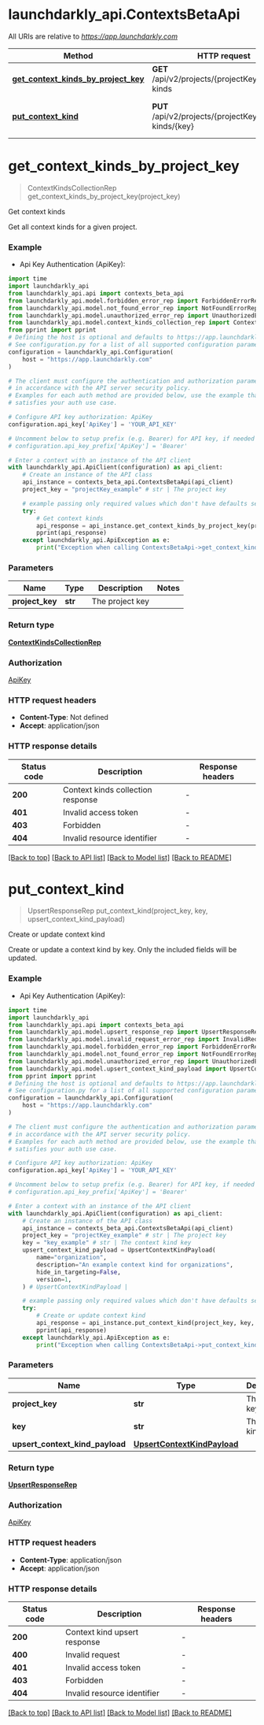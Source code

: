 # launchdarkly_api.ContextsBetaApi

All URIs are relative to *https://app.launchdarkly.com*

Method | HTTP request | Description
------------- | ------------- | -------------
[**get_context_kinds_by_project_key**](ContextsBetaApi.md#get_context_kinds_by_project_key) | **GET** /api/v2/projects/{projectKey}/context-kinds | Get context kinds
[**put_context_kind**](ContextsBetaApi.md#put_context_kind) | **PUT** /api/v2/projects/{projectKey}/context-kinds/{key} | Create or update context kind


# **get_context_kinds_by_project_key**
> ContextKindsCollectionRep get_context_kinds_by_project_key(project_key)

Get context kinds

Get all context kinds for a given project.

### Example

* Api Key Authentication (ApiKey):

```python
import time
import launchdarkly_api
from launchdarkly_api.api import contexts_beta_api
from launchdarkly_api.model.forbidden_error_rep import ForbiddenErrorRep
from launchdarkly_api.model.not_found_error_rep import NotFoundErrorRep
from launchdarkly_api.model.unauthorized_error_rep import UnauthorizedErrorRep
from launchdarkly_api.model.context_kinds_collection_rep import ContextKindsCollectionRep
from pprint import pprint
# Defining the host is optional and defaults to https://app.launchdarkly.com
# See configuration.py for a list of all supported configuration parameters.
configuration = launchdarkly_api.Configuration(
    host = "https://app.launchdarkly.com"
)

# The client must configure the authentication and authorization parameters
# in accordance with the API server security policy.
# Examples for each auth method are provided below, use the example that
# satisfies your auth use case.

# Configure API key authorization: ApiKey
configuration.api_key['ApiKey'] = 'YOUR_API_KEY'

# Uncomment below to setup prefix (e.g. Bearer) for API key, if needed
# configuration.api_key_prefix['ApiKey'] = 'Bearer'

# Enter a context with an instance of the API client
with launchdarkly_api.ApiClient(configuration) as api_client:
    # Create an instance of the API class
    api_instance = contexts_beta_api.ContextsBetaApi(api_client)
    project_key = "projectKey_example" # str | The project key

    # example passing only required values which don't have defaults set
    try:
        # Get context kinds
        api_response = api_instance.get_context_kinds_by_project_key(project_key)
        pprint(api_response)
    except launchdarkly_api.ApiException as e:
        print("Exception when calling ContextsBetaApi->get_context_kinds_by_project_key: %s\n" % e)
```


### Parameters

Name | Type | Description  | Notes
------------- | ------------- | ------------- | -------------
 **project_key** | **str**| The project key |

### Return type

[**ContextKindsCollectionRep**](ContextKindsCollectionRep.md)

### Authorization

[ApiKey](../README.md#ApiKey)

### HTTP request headers

 - **Content-Type**: Not defined
 - **Accept**: application/json


### HTTP response details

| Status code | Description | Response headers |
|-------------|-------------|------------------|
**200** | Context kinds collection response |  -  |
**401** | Invalid access token |  -  |
**403** | Forbidden |  -  |
**404** | Invalid resource identifier |  -  |

[[Back to top]](#) [[Back to API list]](../README.md#documentation-for-api-endpoints) [[Back to Model list]](../README.md#documentation-for-models) [[Back to README]](../README.md)

# **put_context_kind**
> UpsertResponseRep put_context_kind(project_key, key, upsert_context_kind_payload)

Create or update context kind

Create or update a context kind by key. Only the included fields will be updated.

### Example

* Api Key Authentication (ApiKey):

```python
import time
import launchdarkly_api
from launchdarkly_api.api import contexts_beta_api
from launchdarkly_api.model.upsert_response_rep import UpsertResponseRep
from launchdarkly_api.model.invalid_request_error_rep import InvalidRequestErrorRep
from launchdarkly_api.model.forbidden_error_rep import ForbiddenErrorRep
from launchdarkly_api.model.not_found_error_rep import NotFoundErrorRep
from launchdarkly_api.model.unauthorized_error_rep import UnauthorizedErrorRep
from launchdarkly_api.model.upsert_context_kind_payload import UpsertContextKindPayload
from pprint import pprint
# Defining the host is optional and defaults to https://app.launchdarkly.com
# See configuration.py for a list of all supported configuration parameters.
configuration = launchdarkly_api.Configuration(
    host = "https://app.launchdarkly.com"
)

# The client must configure the authentication and authorization parameters
# in accordance with the API server security policy.
# Examples for each auth method are provided below, use the example that
# satisfies your auth use case.

# Configure API key authorization: ApiKey
configuration.api_key['ApiKey'] = 'YOUR_API_KEY'

# Uncomment below to setup prefix (e.g. Bearer) for API key, if needed
# configuration.api_key_prefix['ApiKey'] = 'Bearer'

# Enter a context with an instance of the API client
with launchdarkly_api.ApiClient(configuration) as api_client:
    # Create an instance of the API class
    api_instance = contexts_beta_api.ContextsBetaApi(api_client)
    project_key = "projectKey_example" # str | The project key
    key = "key_example" # str | The context kind key
    upsert_context_kind_payload = UpsertContextKindPayload(
        name="organization",
        description="An example context kind for organizations",
        hide_in_targeting=False,
        version=1,
    ) # UpsertContextKindPayload | 

    # example passing only required values which don't have defaults set
    try:
        # Create or update context kind
        api_response = api_instance.put_context_kind(project_key, key, upsert_context_kind_payload)
        pprint(api_response)
    except launchdarkly_api.ApiException as e:
        print("Exception when calling ContextsBetaApi->put_context_kind: %s\n" % e)
```


### Parameters

Name | Type | Description  | Notes
------------- | ------------- | ------------- | -------------
 **project_key** | **str**| The project key |
 **key** | **str**| The context kind key |
 **upsert_context_kind_payload** | [**UpsertContextKindPayload**](UpsertContextKindPayload.md)|  |

### Return type

[**UpsertResponseRep**](UpsertResponseRep.md)

### Authorization

[ApiKey](../README.md#ApiKey)

### HTTP request headers

 - **Content-Type**: application/json
 - **Accept**: application/json


### HTTP response details

| Status code | Description | Response headers |
|-------------|-------------|------------------|
**200** | Context kind upsert response |  -  |
**400** | Invalid request |  -  |
**401** | Invalid access token |  -  |
**403** | Forbidden |  -  |
**404** | Invalid resource identifier |  -  |

[[Back to top]](#) [[Back to API list]](../README.md#documentation-for-api-endpoints) [[Back to Model list]](../README.md#documentation-for-models) [[Back to README]](../README.md)

